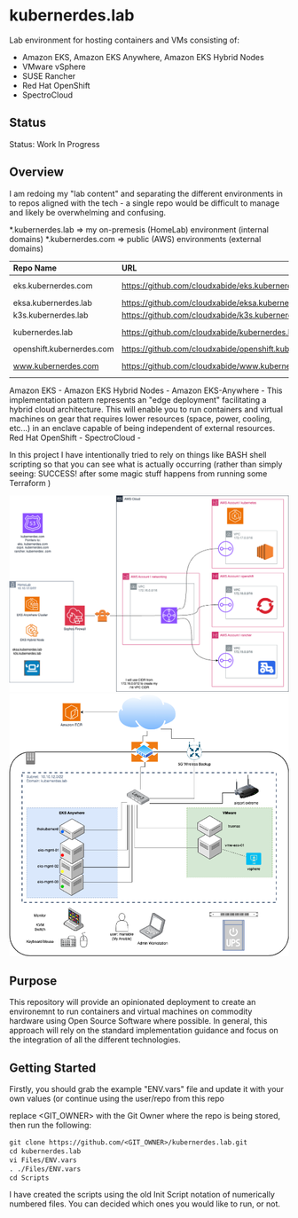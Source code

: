 # kubernerdes.lab

Lab environment for hosting containers and VMs consisting of:

* Amazon EKS, Amazon EKS Anywhere, Amazon EKS Hybrid Nodes
* VMware vSphere 
* SUSE Rancher
* Red Hat OpenShift
* SpectroCloud 

## Status
Status:  Work In Progress

## Overview

I am redoing my "lab content" and separating the different environments in to repos aligned with the tech - a single repo would be difficult to manage and likely be overwhelming and confusing.

*.kubernerdes.lab => my on-premesis (HomeLab) environment (internal domains)
*.kubernerdes.com => public (AWS) environments (external domains)

| Repo Name | URL | Purpose |
|:----------|:----|:--------|
| eks.kubernerdes.com | https://github.com/cloudxabide/eks.kubernerdes.com | Amazon EKS and EKS Hybrid Node |
| eksa.kubernerdes.lab | https://github.com/cloudxabide/eksa.kubernerdes.lab | Amazon EKS Anywhere |
| k3s.kubernerdes.lab | https://github.com/cloudxabide/k3s.kubernerdes.lab | SUSE K3s |
| kubernerdes.lab | https://github.com/cloudxabide/kubernerdes.lab | Main Repo Kubernerdes Project(s) |
| openshift.kubernerdes.com | https://github.com/cloudxabide/openshift.kubernerdes.com | Red Hat OpenShift |
| www.kubernerdes.com | https://github.com/cloudxabide/www.kubernerdes.com | Website content for https://www.kubernerdes.com/ |


Amazon EKS - 
Amazon EKS Hybrid Nodes -
Amazon EKS-Anywhere - This implementation pattern represents an "edge deployment" facilitating a hybrid cloud architecture.  This will enable you to run containers and virtual machines on gear that requires lower resources (space, power, cooling, etc...) in an enclave capable of being independent of external resources.
Red Hat OpenShift - 
SpectroCloud -

In this project I have intentionally tried to rely on things like BASH shell scripting so that you can see what is actually occurring (rather than simply seeing: SUCCESS! after some magic stuff happens from running some Terraform )

![High Level Overview](Images/Kubernerdes-HighLevel.drawio.png)
![Environment Overview](Images/APG-EKS-Anywhere-enclave.drawio.png)

## Purpose 
This repository will provide an opinionated deployment to create an environemnt to run containers and virtual machines on commodity hardware using Open Source Software where possible.  In general, this approach will rely on the standard implementation guidance and focus on the integration of all the different technologies.

## Getting Started

Firstly, you should grab the example "ENV.vars" file and update it with your own values (or continue using the user/repo from this repo

replace <GIT_OWNER> with the Git Owner where the repo is being stored, then run the following:
```
git clone https://github.com/<GIT_OWNER>/kubernerdes.lab.git
cd kubernerdes.lab
vi Files/ENV.vars
. ./Files/ENV.vars
cd Scripts
```

I have created the scripts using the old Init Script notation of numerically numbered files.  You can decided which ones you would like to run, or not.


